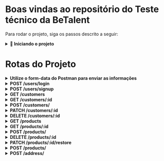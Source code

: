 # Boas vindas ao repositório do Teste técnico da BeTalent

Para rodar o projeto, siga os passos descrito a seguir:

<details>
<summary><strong> 🔰 Iniciando o projeto</strong></summary><br />
 
 * Você deve possuir a versão do Node.js >= 20.6
  
  1. Clone o repositório `git clone git@github.com:joaopedrospaz/betalent-teste-tecnico.git`
  
  2.  Entre na pasta do repositório que você acabou de clonar:
  * Se você estiver usando linux `cd betalent-teste-tecnico`

  3. Tire o `.exemple` do arquivo `.env.exemple`

  4. Instale as dependências:
  * `npm install`

  5. Suba o container do MySql:
  * `docker-compose up -d`
    
  6. Execute as Migrations:
  * `npm run migration`

  7. Execute as Seeders:
  * `npm run seed`
    
  8. Rode o projeto:
  * `npm run dev`  
  
</details>

# Rotas do Projeto

<details>
<summary><strong> Utilize o form-data do Postman para enviar as informações</strong></summary><br />

  ![image](https://github.com/user-attachments/assets/19b5bdf3-4dee-4a4f-89cd-f9e59bfdff53)
</details>
<details>
<summary><strong> POST /users/login </strong></summary><br />
  
  * Nessa rota você fará login como usuário, recebendo um token que deverá ser enviado pelo `Authorization` em `Headers` para que tenha acesso as outras rotas:
    ![image](https://github.com/user-attachments/assets/94f35a74-60fc-499e-9e0f-25982f2ad7d5)

  * Exemplo de como fazer um login válido:
    ![image](https://github.com/user-attachments/assets/74b85205-243a-4687-9a17-fe50aa2bb6a2)
  * `email`: `joao.silva@example.com`
  * `password`: `password123`
</details>
<details>
<summary><strong> POST /users/signup </strong></summary><br />
  
  * Essa é a rota para registrar um novo usuário.
  * Exemplo de como fazer uma requisição válida:
  
  ![image](https://github.com/user-attachments/assets/d4fa40b0-70aa-49a0-a713-0ab0bd15671b)
</details>
<details>
<summary><strong> GET /customers </strong></summary><br />
  
  * Essa é a rota para listar todos os clientes.
  * Não Necessita enviar nada no body:
    ![image](https://github.com/user-attachments/assets/d9ffcfbc-bf52-42bc-b6fc-8ce19e504e5b)
</details>
<details>
<summary><strong> GET /customers/:id </strong></summary><br />
  
  * Essa é a rota para datalhar um cliente.
  * Nessa rota o id deverá ser enviado como parâmetro, não necessita enviar nada no body:
    ![image](https://github.com/user-attachments/assets/9e70b647-85aa-49e0-ac5d-7fbcd43899cf)
</details>
<details>
<summary><strong> POST  /customers/ </strong></summary><br />
  
  * Essa é a rota para registrar um novo cliente.
  * Exemplo de como fazer uma requisição válida:
  
  ![image](https://github.com/user-attachments/assets/d28a5521-ac93-4a3b-baad-e6918d04105d)
</details>
<details>
<summary><strong> PATCH  /customers/:id </strong></summary><br />
  
  * Essa é a rota para editar um cliente.
  * Exemplo de como fazer uma requisição válida:
  * O id deverá ser enviado pelo paramâmetro e pelo menos um dos campos precisa ser enviado:
  ![image](https://github.com/user-attachments/assets/4514875e-1f0c-427c-8f6e-ff4462da3a36)
</details>
<details>
<summary><strong> DELETE  /customers/:id </strong></summary><br />
  
  * Essa é a rota para deletar um cliente.
  * Nessa rota o id deverá ser enviado como parâmetro, não necessita enviar nada no body:
  ![image](https://github.com/user-attachments/assets/2bd762af-fd9c-4ac5-a2e8-903dc6157e03)
</details>
<details>
<summary><strong> GET /products </strong></summary><br />
  
  * Essa é a rota para listar todos os produtos.
  * Não Necessita enviar nada no body:
  ![image](https://github.com/user-attachments/assets/10df06ed-7bef-43f1-b3b6-fd1499e9587a)
</details>
<details>
<summary><strong> GET /products/:id </strong></summary><br />
  
  * Essa é a rota para datalhar um produto.
  * Nessa rota o id deverá ser enviado como parâmetro, não necessita enviar nada no body:
    ![image](https://github.com/user-attachments/assets/2c0d3927-20a4-4dcb-b292-b9c37a4c4f5e)
</details>
<details>
<summary><strong> POST  /products/ </strong></summary><br />
  
  * Essa é a rota para registrar um novo produto.
  * Exemplo de como fazer uma requisição válida:
  
 ![image](https://github.com/user-attachments/assets/4fc831b0-d2ee-4cec-8c87-139603e20106)
</details>
<details>
<summary><strong> DELETE  /products/:id </strong></summary><br />
  
  * Essa é a rota para deletar um produto.
  * Nessa rota o id deverá ser enviado como parâmetro, não necessita enviar nada no body:
  ![image](https://github.com/user-attachments/assets/2b1a25f8-f605-4dc1-a935-fe9bd9c4c5b0)
</details>
<details>
<summary><strong> PATCH  /products/:id/restore </strong></summary><br />
  
  * Essa é a rota para restaurar um produto deletado.
  * Nessa rota o id deverá ser enviado como parâmetro, não necessita enviar nada no body:
  ![image](https://github.com/user-attachments/assets/72071177-203b-40bb-960b-dcfcfa06b6b8)
</details>
<details>
<summary><strong> POST  /products/ </strong></summary><br />
  
  * Essa é a rota para registrar uma nova venda.
  * Exemplo de como fazer uma requisição válida:
  
 ![image](https://github.com/user-attachments/assets/ece8f609-63dc-4d3d-9443-1d5e697a5cf4)
 * `🟥 Atenção para as chaves dos objetos, elas devem vir com aspas.`
 * Pode ser enviado mais de um produto por venda
</details>
<details>
<summary><strong> POST  /address/ </strong></summary><br />
  
  * Essa é a rota para registrar um novo endereço.
  * Exemplo de como fazer uma requisição válida:
  
 ![image](https://github.com/user-attachments/assets/87fbb857-3479-405e-97ba-d366ce915a44)

</details>
